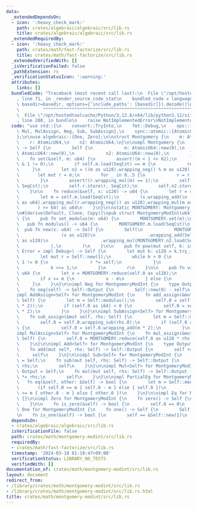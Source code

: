 ```yaml
---
data:
  _extendedDependsOn:
  - icon: ':heavy_check_mark:'
    path: crates/algebraic/algebraic/src/lib.rs
    title: crates/algebraic/algebraic/src/lib.rs
  _extendedRequiredBy:
  - icon: ':heavy_check_mark:'
    path: crates/math/fast-factorize/src/lib.rs
    title: crates/math/fast-factorize/src/lib.rs
  _extendedVerifiedWith: []
  _isVerificationFailed: false
  _pathExtension: rs
  _verificationStatusIcon: ':warning:'
  attributes:
    links: []
  bundledCode: "Traceback (most recent call last):\n  File \"/opt/hostedtoolcache/Python/3.12.8/x64/lib/python3.12/site-packages/onlinejudge_verify/documentation/build.py\"\
    , line 71, in _render_source_code_stat\n    bundled_code = language.bundle(stat.path,\
    \ basedir=basedir, options={'include_paths': [basedir]}).decode()\n          \
    \         ^^^^^^^^^^^^^^^^^^^^^^^^^^^^^^^^^^^^^^^^^^^^^^^^^^^^^^^^^^^^^^^^^^^^^^^^^^^^^^^^^\n\
    \  File \"/opt/hostedtoolcache/Python/3.12.8/x64/lib/python3.12/site-packages/onlinejudge_verify/languages/rust.py\"\
    , line 288, in bundle\n    raise NotImplementedError\nNotImplementedError\n"
  code: "use std::{\n    convert::TryInto,\n    fmt::Debug,\n    ops::{Add, AddAssign,\
    \ Mul, MulAssign, Neg, Sub, SubAssign},\n    sync::atomic::{AtomicU64, Ordering::SeqCst},\n\
    };\n\nuse algebraic::{One, Zero};\n\nstruct Montgomery {\n    m: AtomicU64,\n\
    \    r: AtomicU64,\n    n2: AtomicU64,\n}\n\nimpl Montgomery {\n    const fn new()\
    \ -> Self {\n        Self {\n            m: AtomicU64::new(0),\n            r:\
    \ AtomicU64::new(0),\n            n2: AtomicU64::new(0),\n        }\n    }\n\n\
    \    fn set(&self, m: u64) {\n        assert!(m < 1 << 62);\n        assert!(m\
    \ & 1 != 0);\n        if self.m.load(SeqCst) == m {\n            return;\n   \
    \     }\n        let n2 = ((m as u128).wrapping_neg() % m as u128) as u64;\n \
    \       let mut r = m;\n        for _ in 0..5 {\n            r = r.wrapping_mul(2u64.wrapping_sub(m.wrapping_mul(r)));\n\
    \        }\n        assert!(r.wrapping_mul(m) == 1);\n        self.m.store(m,\
    \ SeqCst);\n        self.r.store(r, SeqCst);\n        self.n2.store(n2, SeqCst);\n\
    \    }\n\n    fn reduce(&self, x: u128) -> u64 {\n        let r = self.r.load(SeqCst);\n\
    \        let m = self.m.load(SeqCst);\n        (x.wrapping_add(\n            ((x\
    \ as u64).wrapping_mul(r.wrapping_neg()) as u128).wrapping_mul(m as u128),\n \
    \       ) >> 64) as u64\n    }\n}\n\nstatic MONTGOMERY: Montgomery = Montgomery::new();\n\
    \n#[derive(Default, Clone, Copy)]\npub struct MontgomeryModInt(u64);\n\nimpl MontgomeryModInt\
    \ {\n    pub fn set_modulus(m: u64) {\n        MONTGOMERY.set(m);\n    }\n\n \
    \   pub fn modulus() -> u64 {\n        MONTGOMERY.m.load(SeqCst)\n    }\n\n  \
    \  pub fn new(x: u64) -> Self {\n        Self(\n            MONTGOMERY.reduce(\n\
    \                (x as u128)\n                    .wrapping_add(Self::modulus()\
    \ as u128)\n                    .wrapping_mul(MONTGOMERY.n2.load(SeqCst) as u128),\n\
    \            ),\n        )\n    }\n\n    pub fn pow(mut self, k: impl TryInto<u128,\
    \ Error = impl Debug>) -> Self {\n        let mut k: u128 = k.try_into().unwrap();\n\
    \        let mut r = Self::new(1);\n        while k > 0 {\n            if k &\
    \ 1 != 0 {\n                r *= self;\n            }\n            self *= self;\n\
    \            k >>= 1;\n        }\n        r\n    }\n\n    pub fn val(self) ->\
    \ u64 {\n        let x = MONTGOMERY.reduce(self.0 as u128);\n        let m = Self::modulus();\n\
    \        if x >= m {\n            x - m\n        } else {\n            x\n   \
    \     }\n    }\n}\n\nimpl Neg for MontgomeryModInt {\n    type Output = Self;\n\
    \    fn neg(self) -> Self::Output {\n        Self::new(0) - self\n    }\n}\n\n\
    impl AddAssign<Self> for MontgomeryModInt {\n    fn add_assign(&mut self, rhs:\
    \ Self) {\n        let m = Self::modulus();\n        self.0 = self.0.wrapping_add(rhs.0.wrapping_sub(m\
    \ * 2));\n        if (self.0 as i64) < 0 {\n            self.0 = self.0.wrapping_add(m\
    \ * 2);\n        }\n    }\n}\n\nimpl SubAssign<Self> for MontgomeryModInt {\n\
    \    fn sub_assign(&mut self, rhs: Self) {\n        let m = Self::modulus();\n\
    \        self.0 = self.0.wrapping_sub(rhs.0);\n        if (self.0 as i64) < 0\
    \ {\n            self.0 = self.0.wrapping_add(m * 2);\n        }\n    }\n}\n\n\
    impl MulAssign<Self> for MontgomeryModInt {\n    fn mul_assign(&mut self, rhs:\
    \ Self) {\n        self.0 = MONTGOMERY.reduce(self.0 as u128 * rhs.0 as u128);\n\
    \    }\n}\n\nimpl Add<Self> for MontgomeryModInt {\n    type Output = Self;\n\
    \    fn add(mut self, rhs: Self) -> Self::Output {\n        self += rhs;\n   \
    \     self\n    }\n}\n\nimpl Sub<Self> for MontgomeryModInt {\n    type Output\
    \ = Self;\n    fn sub(mut self, rhs: Self) -> Self::Output {\n        self -=\
    \ rhs;\n        self\n    }\n}\n\nimpl Mul<Self> for MontgomeryModInt {\n    type\
    \ Output = Self;\n    fn mul(mut self, rhs: Self) -> Self::Output {\n        self\
    \ *= rhs;\n        self\n    }\n}\n\nimpl PartialEq for MontgomeryModInt {\n \
    \   fn eq(&self, other: &Self) -> bool {\n        let m = Self::modulus();\n \
    \       (if self.0 >= m { self.0 - m } else { self.0 })\n            == (if other.0\
    \ >= m { other.0 - m } else { other.0 })\n    }\n}\n\nimpl Eq for MontgomeryModInt\
    \ {}\n\nimpl Zero for MontgomeryModInt {\n    fn zero() -> Self {\n        Self(0)\n\
    \    }\n\n    fn is_zero(&self) -> bool {\n        self.0 == 0\n    }\n}\n\nimpl\
    \ One for MontgomeryModInt {\n    fn one() -> Self {\n        Self(1)\n    }\n\
    \n    fn is_one(&self) -> bool {\n        self == &Self::new(1)\n    }\n}\n"
  dependsOn:
  - crates/algebraic/algebraic/src/lib.rs
  isVerificationFile: false
  path: crates/math/montgomery-modint/src/lib.rs
  requiredBy:
  - crates/math/fast-factorize/src/lib.rs
  timestamp: '2024-03-18 01:19:47+09:00'
  verificationStatus: LIBRARY_NO_TESTS
  verifiedWith: []
documentation_of: crates/math/montgomery-modint/src/lib.rs
layout: document
redirect_from:
- /library/crates/math/montgomery-modint/src/lib.rs
- /library/crates/math/montgomery-modint/src/lib.rs.html
title: crates/math/montgomery-modint/src/lib.rs
---
```


